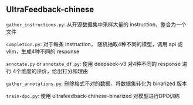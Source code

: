 ## UltraFeedback-chinese

``gather_instructions.py``: 从开源数据集中采样大量的 instruction，整合为一个文件

``completion.py``: 对于每条 instruction， 随机抽取4种不同的模型，调用 api 或 vllm，生成4种不同的 response

``annotate.py`` or ``annotate_df.py``: 使用 deepseek-v3 对4种不同的 response 进行 4个维度的评价，给出打分和理由

``gather_annotations.py``: 删除格式不对的数据，将数据集转化为 binarized 版本

``train-dpo.py``: 使用 ultrafeedback-chinese-binarized 对模型进行DPO训练
